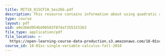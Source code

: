 ```yaml
---
title: MIT18_01SCF10_Ses26b.pdf
description: This resource contains information about using quadratic approximations.
type: course
layout: pdf
uid: a0e3b6d954bd96583f87daf355323163
file_type: application/pdf
file_location: >-
  https://open-learning-course-data-production.s3.amazonaws.com/18-01sc-single-variable-calculus-fall-2010/a0e3b6d954bd96583f87daf355323163_MIT18_01SCF10_Ses26b.pdf
course_id: 18-01sc-single-variable-calculus-fall-2010
---
```

